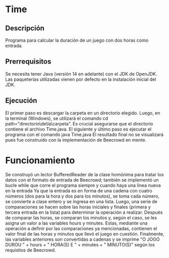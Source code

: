 # Time

## Descripción

Programa para calcular la duración de un juego con dos horas como entrada.

## Prerrequisitos

Se necesita tener Java (versión 14 en adelante) con el JDK de OpenJDK. Las paqueterías utilizadas vienen por defecto en la instalación inicial del JDK.

## Ejecución

El primer paso es descargar la carpeta en un directorio elegido. Luego, en la terminal (Windows), se utilizará el comando
    cd path="directorio\de\la\carpeta".
Es crucial asegurarse que el directorio contiene el archivo Time.java. El siguiente y último paso es ejecutar el programa con el comando
    java Time.java
El resultado final no se visualizará pues fue construido con la implementación de Beecrowd en mente.

# Funcionamiento 

Se construyó un lector BufferedReader de la clase homónima para tratar los datos con el formato de entrada de Beecrowd; también se implementó un bucle while que corre el programa siempre y cuando haya una línea nueva en la entrada Ya que la entrada es en forma de una cadena con cuatro números (dos para la hora y dos para los minutos), se toma cada número, se convierte a clase entero y se ingresa en una lista. Luego, una serie de comparaciones se hacen sobre las horas iniciales y finales (primera y tercera entrada en la lista) para determinar la operación a realizar. Después de comparar las horas, se comparan los minutos y, según el caso, se les asigna un valor a las variables hours y minutes. Estas, mediante una operación a definir por las comparaciones ya mencionadas, contienen el valor final de las horas y minutos que llevó el juego en cuestión. Finalmente, las variables anteriores son convertidas a cadenas y se imprime "O JOGO DUROU " + hours + " HORA(S) E " + minutes + " MINUTO(S)" según los requisitos de Beecrowd.
